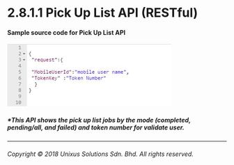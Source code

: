 # 2.8.1.1 Pick Up List API \(RESTful\)

#### Sample source code for Pick Up List API

![](/assets/countjson.JPG)

##### \*This API shows the pick up list jobs by the mode \(completed, pending/all, and failed\) and token number for validate user.

---

###### Copyright © 2018 Unixus Solutions Sdn. Bhd. All rights reserved.



